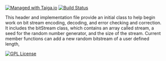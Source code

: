 [![Managed with Taiga.io](https://camo.githubusercontent.com/eec9589abe09569dc4a1706b36527b49051b89db/68747470733a2f2f696d672e736869656c64732e696f2f62616467652f6d616e61676564253230776974682d54616967612e696f2d677265656e2e737667)](https://taiga.io "Managed with Taiga.io") [![Build Status](https://travis-ci.org/SpaceHAUC-Command-and-Data-Handling/bitStream.svg?branch=master)](https://travis-ci.org/SpaceHAUC-Command-and-Data-Handling/bitStream)

This header and implementation file provide an initial class to help begin work on bit stream encoding, decoding, and error checking and correction. It includes the bitStream class, which contains an array called stream, a seed for the random number generator, and the size of the stream. Current member functions can add a new random bitstream of a user defined length,

[![GPL License](http://darrienglasser.com/gpl-v3-logo.jpg)](http://www.gnu.org/licenses/gpl-3.0.en.html)
